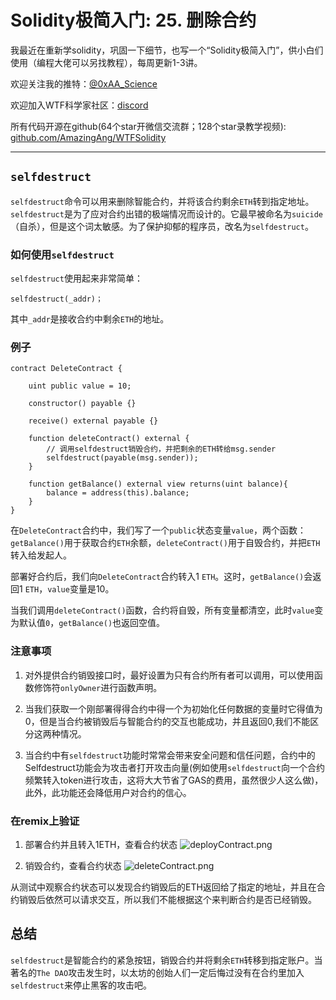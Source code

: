 # Solidity极简入门: 25. 删除合约

我最近在重新学solidity，巩固一下细节，也写一个“Solidity极简入门”，供小白们使用（编程大佬可以另找教程），每周更新1-3讲。

欢迎关注我的推特：[@0xAA_Science](https://twitter.com/0xAA_Science)

欢迎加入WTF科学家社区：[discord](https://discord.gg/5akcruXrsk)

所有代码开源在github(64个star开微信交流群；128个star录教学视频): [github.com/AmazingAng/WTFSolidity](https://github.com/AmazingAng/WTFSolidity)

-----

## `selfdestruct`

`selfdestruct`命令可以用来删除智能合约，并将该合约剩余`ETH`转到指定地址。`selfdestruct`是为了应对合约出错的极端情况而设计的。它最早被命名为`suicide`（自杀），但是这个词太敏感。为了保护抑郁的程序员，改名为`selfdestruct`。

### 如何使用`selfdestruct`
`selfdestruct`使用起来非常简单：
```solidity
selfdestruct(_addr)；
```
其中`_addr`是接收合约中剩余`ETH`的地址。

### 例子
```solidity
contract DeleteContract {

    uint public value = 10;

    constructor() payable {}

    receive() external payable {}

    function deleteContract() external {
        // 调用selfdestruct销毁合约，并把剩余的ETH转给msg.sender
        selfdestruct(payable(msg.sender));
    }

    function getBalance() external view returns(uint balance){
        balance = address(this).balance;
    }
}
```
在`DeleteContract`合约中，我们写了一个`public`状态变量`value`，两个函数：`getBalance()`用于获取合约`ETH`余额，`deleteContract()`用于自毁合约，并把`ETH`转入给发起人。

部署好合约后，我们向`DeleteContract`合约转入1 `ETH`。这时，`getBalance()`会返回1 `ETH`，`value`变量是10。

当我们调用`deleteContract()`函数，合约将自毁，所有变量都清空，此时`value`变为默认值`0`，`getBalance()`也返回空值。

### 注意事项
1. 对外提供合约销毁接口时，最好设置为只有合约所有者可以调用，可以使用函数修饰符`onlyOwner`进行函数声明。

2. 当我们获取一个刚部署得得合约中得一个为初始化任何数据的变量时它得值为0，但是当合约被销毁后与智能合约的交互也能成功，并且返回0,我们不能区分这两种情况。

3. 当合约中有`selfdestruct`功能时常常会带来安全问题和信任问题，合约中的Selfdestruct功能会为攻击者打开攻击向量(例如使用`selfdestruct`向一个合约频繁转入token进行攻击，这将大大节省了GAS的费用，虽然很少人这么做)，此外，此功能还会降低用户对合约的信心。

###  在remix上验证
1. 部署合约并且转入1ETH，查看合约状态
![deployContract.png](https://github.com/tangminjie/WTFSolidity/blob/main/25_DeleteContract/deployContract.png)

2. 销毁合约，查看合约状态
![deleteContract.png](https://github.com/tangminjie/WTFSolidity/blob/main/25_DeleteContract/deleteContract.png)

从测试中观察合约状态可以发现合约销毁后的ETH返回给了指定的地址，并且在合约销毁后依然可以请求交互，所以我们不能根据这个来判断合约是否已经销毁。


## 总结

`selfdestruct`是智能合约的紧急按钮，销毁合约并将剩余`ETH`转移到指定账户。当著名的`The DAO`攻击发生时，以太坊的创始人们一定后悔过没有在合约里加入`selfdestruct`来停止黑客的攻击吧。
